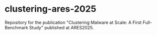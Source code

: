 # clustering-ares-2025
Repository for the publication "Clustering Malware at Scale: A First Full-Benchmark Study" published at ARES2025.
